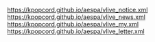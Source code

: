 https://kpopcord.github.io/aespa/vlive_notice.xml
https://kpopcord.github.io/aespa/vlive_news.xml
https://kpopcord.github.io/aespa/vlive_my.xml
https://kpopcord.github.io/aespa/vlive_letter.xml
